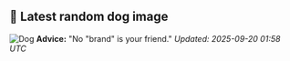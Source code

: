 ## 🐶 Latest random dog image
![Dog](https://images.dog.ceo/breeds/terrier-norfolk/n02094114_2394.jpg)
**Advice:** "No "brand" is your friend."
*Updated: 2025-09-20 01:58 UTC*
